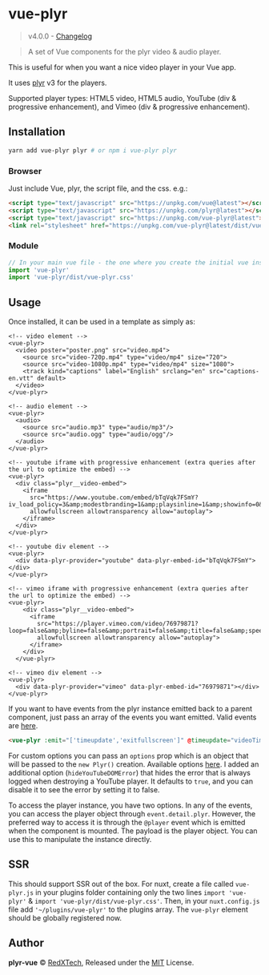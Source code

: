 # vue-plyr
>v4.0.0 - [Changelog](https://github.com/redxtech/vue-plyr/blob/master/changelog.md)

>A set of Vue components for the plyr video & audio player.

This is useful for when you want a nice video player in your Vue app.

It uses [plyr](https://plyr.io) v3 for the players.

Supported player types: HTML5 video, HTML5 audio, YouTube (div & progressive
enhancement), and Vimeo (div & progressive enhancement).

## Installation

```bash
yarn add vue-plyr plyr # or npm i vue-plyr plyr
```

### Browser

Just include Vue, plyr, the script file, and the css. e.g.:

```html
<script type="text/javascript" src="https://unpkg.com/vue@latest"></script>
<script type="text/javascript" src="https://unpkg.com/plyr@latest"></script>
<script type="text/javascript" src="https://unpkg.com/vue-plyr@latest"></script>
<link rel="stylesheet" href="https://unpkg.com/vue-plyr@latest/dist/vue-plyr.css">
```
### Module

```js
// In your main vue file - the one where you create the initial vue instance.
import 'vue-plyr'
import 'vue-plyr/dist/vue-plyr.css'
```

## Usage

Once installed, it can be used in a template as simply as:

```vue
<!-- video element -->
<vue-plyr>
  <video poster="poster.png" src="video.mp4">
    <source src="video-720p.mp4" type="video/mp4" size="720">
    <source src="video-1080p.mp4" type="video/mp4" size="1080">
    <track kind="captions" label="English" srclang="en" src="captions-en.vtt" default>
  </video>
</vue-plyr>

<!-- audio element -->
<vue-plyr>
  <audio>
    <source src="audio.mp3" type="audio/mp3"/>
    <source src="audio.ogg" type="audio/ogg"/>
  </audio>
</vue-plyr>

<!-- youtube iframe with progressive enhancement (extra queries after the url to optimize the embed) -->
<vue-plyr>
  <div class="plyr__video-embed">
    <iframe
      src="https://www.youtube.com/embed/bTqVqk7FSmY?iv_load_policy=3&amp;modestbranding=1&amp;playsinline=1&amp;showinfo=0&amp;rel=0&amp;enablejsapi=1"
      allowfullscreen allowtransparency allow="autoplay">
    </iframe>
  </div>
</vue-plyr>

<!-- youtube div element -->
<vue-plyr>
  <div data-plyr-provider="youtube" data-plyr-embed-id="bTqVqk7FSmY"></div>
</vue-plyr>

<!-- vimeo iframe with progressive enhancement (extra queries after the url to optimize the embed) -->
<vue-plyr>
    <div class="plyr__video-embed">
      <iframe
        src="https://player.vimeo.com/video/76979871?loop=false&amp;byline=false&amp;portrait=false&amp;title=false&amp;speed=true&amp;transparent=0&amp;gesture=media"
        allowfullscreen allowtransparency allow="autoplay">
      </iframe>
    </div>
  </vue-plyr>

<!-- vimeo div element -->
<vue-plyr>
  <div data-plyr-provider="vimeo" data-plyr-embed-id="76979871"></div>
</vue-plyr>
```

If you want to have events from the plyr instance emitted back to a parent component, just pass an array of the events
you want emitted. Valid events are [here](https://github.com/sampotts/plyr#events).
```html
<vue-plyr :emit="['timeupdate','exitfullscreen']" @timeupdate="videoTimeUpdated" @exitfullscreen="exitedFullScreen">
```

For custom options you can pass an `options` prop which is an object that will be passed to the `new Plyr()`
creation. Available options [here](https://github.com/sampotts/plyr#options). I added an additional option
(`hideYouTubeDOMError`) that hides the error that is always logged when destroying a YouTube player. It defaults to
`true`, and you can disable it to see the error by setting it to false.

To access the player instance, you have two options. In any of the events, you can access the player object through
`event.detail.plyr`. However, the preferred way to access it is through the `@player` event which is emitted when the
component is mounted. The payload is the player object. You can use this to manipulate the instance directly.

## SSR

This should support SSR out of the box. For nuxt, create a file called `vue-plyr.js` in your plugins folder containing
only the two lines `import 'vue-plyr'` & `import 'vue-plyr/dist/vue-plyr.css'`. Then, in your `nuxt.config.js` file add
`'~/plugins/vue-plyr'` to the plugins array. The `vue-plyr` element should be globally registered now.

## Author

**plyr-vue** © [RedXTech](https://github.com/redxtech), Released under the [MIT](./LICENSE.md) License.
